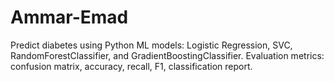 # Ammar-Emad
Predict diabetes using Python ML models: Logistic Regression, SVC, RandomForestClassifier, and GradientBoostingClassifier. Evaluation metrics: confusion matrix, accuracy, recall, F1, classification report.
